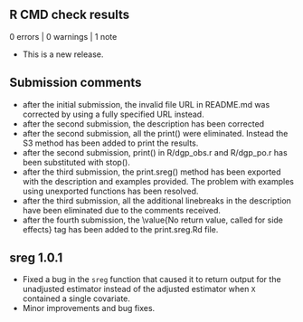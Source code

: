 ## R CMD check results

0 errors | 0 warnings | 1 note

* This is a new release.

## Submission comments
- after the initial submission, the invalid file URL in README.md was corrected by using a fully specified URL instead.
- after the second submission, the description has been corrected
- after the second submission, all the print() were eliminated. Instead the S3 method has been added to print the results.
- after the second submission, print() in R/dgp_obs.r and R/dgp_po.r has been substituted with stop().
- after the third submission, the print.sreg() method has been exported with the description and examples provided. The problem with examples using unexported functions has been resolved.
- after the third submission, all the additional linebreaks in the description have been eliminated due to the comments received.
- after the fourth submission, the \value{No return value, called for side effects} tag has been added to the print.sreg.Rd file. 

## sreg 1.0.1
 -  Fixed a bug in the `sreg` function that caused it to return output for the unadjusted estimator instead of the adjusted estimator when `X` contained a single covariate.  
 -  Minor improvements and bug fixes.
